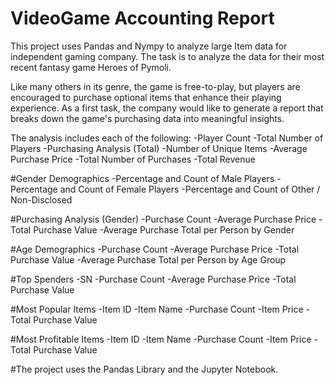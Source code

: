 # VideoGame Accounting Report

This project uses Pandas and Nympy to analyze large Item data for independent gaming company. The task is to analyze the data for their most recent fantasy game Heroes of Pymoli.

Like many others in its genre, the game is free-to-play, but players are encouraged to purchase optional items that enhance their playing experience. As a first task, the company would like to generate a report that breaks down the game's purchasing data into meaningful insights.

The analysis includes each of the following: -Player Count -Total Number of Players -Purchasing Analysis (Total) -Number of Unique Items -Average Purchase Price -Total Number of Purchases -Total Revenue

#Gender Demographics -Percentage and Count of Male Players -Percentage and Count of Female Players -Percentage and Count of Other / Non-Disclosed

#Purchasing Analysis (Gender) -Purchase Count -Average Purchase Price -Total Purchase Value -Average Purchase Total per Person by Gender

#Age Demographics -Purchase Count -Average Purchase Price -Total Purchase Value -Average Purchase Total per Person by Age Group

#Top Spenders -SN -Purchase Count -Average Purchase Price -Total Purchase Value

#Most Popular Items -Item ID -Item Name -Purchase Count -Item Price -Total Purchase Value

#Most Profitable Items -Item ID -Item Name -Purchase Count -Item Price -Total Purchase Value

#The project uses the Pandas Library and the Jupyter Notebook.
